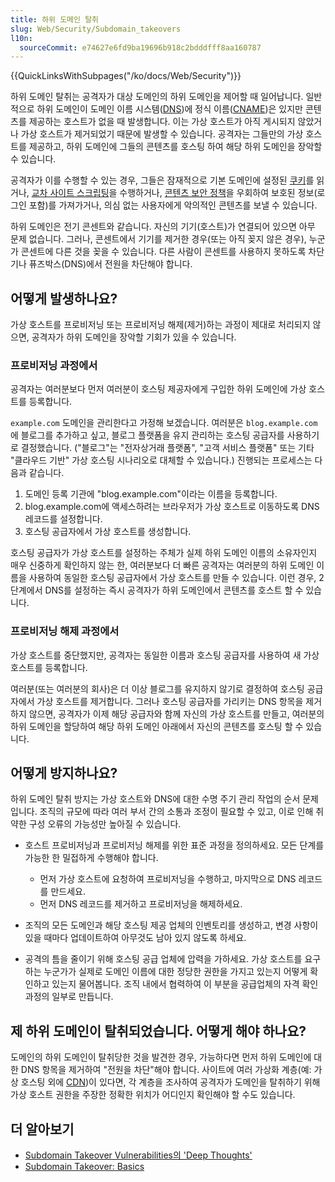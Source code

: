 ```yaml
---
title: 하위 도메인 탈취
slug: Web/Security/Subdomain_takeovers
l10n:
  sourceCommit: e74627e6fd9ba19696b918c2bdddfff8aa160787
---
```


{{QuickLinksWithSubpages("/ko/docs/Web/Security")}}

하위 도메인 탈취는 공격자가 대상 도메인의 하위 도메인을 제어할 때 일어납니다. 일반적으로 하위 도메인이 도메인 이름 시스템([DNS](/ko/docs/Glossary/DNS))에 정식 이름([CNAME](https://en.wikipedia.org/wiki/CNAME_record))은 있지만 콘텐츠를 제공하는 호스트가 없을 때 발생합니다. 이는 가상 호스트가 아직 게시되지 않았거나 가상 호스트가 제거되었기 때문에 발생할 수 있습니다. 공격자는 그들만의 가상 호스트를 제공하고, 하위 도메인에 그들의 콘텐츠를 호스팅 하여 해당 하위 도메인을 장악할 수 있습니다.

공격자가 이를 수행할 수 있는 경우, 그들은 잠재적으로 기본 도메인에 설정된 [쿠키](/ko/docs/Web/HTTP/Guides/Cookies)를 읽거나, [교차 사이트 스크립팅](/ko/docs/Web/Security/Types_of_attacks#%EA%B5%90%EC%B0%A8_%EC%82%AC%EC%9D%B4%ED%8A%B8_%EC%8A%A4%ED%81%AC%EB%A6%BD%ED%8C%85_xss)을 수행하거나, [콘텐츠 보안 정책](/ko/docs/Web/HTTP/Guides/CSP)을 우회하여 보호된 정보(로그인 포함)를 가져가거나, 의심 없는 사용자에게 악의적인 콘텐츠를 보낼 수 있습니다.

하위 도메인은 전기 콘센트와 같습니다. 자신의 기기(호스트)가 연결되어 있으면 아무 문제 없습니다. 그러나, 콘센트에서 기기를 제거한 경우(또는 아직 꽂지 않은 경우), 누군가 콘센트에 다른 것을 꽂을 수 있습니다. 다른 사람이 콘센트를 사용하지 못하도록 차단기나 퓨즈박스(DNS)에서 전원을 차단해야 합니다.

## 어떻게 발생하나요?

가상 호스트를 프로비저닝 또는 프로비저닝 해제(제거)하는 과정이 제대로 처리되지 않으면, 공격자가 하위 도메인을 장악할 기회가 있을 수 있습니다.

### 프로비저닝 과정에서

공격자는 여러분보다 먼저 여러분이 호스팅 제공자에게 구입한 하위 도메인에 가상 호스트를 등록합니다.

`example.com` 도메인을 관리한다고 가정해 보겠습니다. 여러분은 `blog.example.com`에 블로그를 추가하고 싶고, 블로그 플랫폼을 유지 관리하는 호스팅 공급자를 사용하기로 결정했습니다. ("블로그"는 "전자상거래 플랫폼", "고객 서비스 플랫폼" 또는 기타 "클라우드 기반" 가상 호스팅 시나리오로 대체할 수 있습니다.) 진행되는 프로세스는 다음과 같습니다.

1. 도메인 등록 기관에 "blog.example.com"이라는 이름을 등록합니다.
2. blog.example.com에 액세스하려는 브라우저가 가상 호스트로 이동하도록 DNS 레코드를 설정합니다.
3. 호스팅 공급자에서 가상 호스트를 생성합니다.

호스팅 공급자가 가상 호스트를 설정하는 주체가 실제 하위 도메인 이름의 소유자인지 매우 신중하게 확인하지 않는 한, 여러분보다 더 빠른 공격자는 여러분의 하위 도메인 이름을 사용하여 동일한 호스팅 공급자에서 가상 호스트를 만들 수 있습니다. 이런 경우, 2단계에서 DNS를 설정하는 즉시 공격자가 하위 도메인에서 콘텐츠를 호스트 할 수 있습니다.

### 프로비저닝 해제 과정에서

가상 호스트를 중단했지만, 공격자는 동일한 이름과 호스팅 공급자를 사용하여 새 가상 호스트를 등록합니다.

여러분(또는 여러분의 회사)은 더 이상 블로그를 유지하지 않기로 결정하여 호스팅 공급자에서 가상 호스트를 제거합니다. 그러나 호스팅 공급자를 가리키는 DNS 항목을 제거하지 않으면, 공격자가 이제 해당 공급자와 함께 자신의 가상 호스트를 만들고, 여러분의 하위 도메인을 할당하여 해당 하위 도메인 아래에서 자신의 콘텐츠를 호스팅 할 수 있습니다.

## 어떻게 방지하나요?

하위 도메인 탈취 방지는 가상 호스트와 DNS에 대한 수명 주기 관리 작업의 순서 문제입니다. 조직의 규모에 따라 여러 부서 간의 소통과 조정이 필요할 수 있고, 이로 인해 취약한 구성 오류의 가능성만 높아질 수 있습니다.

- 호스트 프로비저닝과 프로비저닝 해제를 위한 표준 과정을 정의하세요. 모든 단계를 가능한 한 밀접하게 수행해야 합니다.

  - 먼저 가상 호스트에 요청하여 프로비저닝을 수행하고, 마지막으로 DNS 레코드를 만드세요.
  - 먼저 DNS 레코드를 제거하고 프로비저닝을 해제하세요.

- 조직의 모든 도메인과 해당 호스팅 제공 업체의 인벤토리를 생성하고, 변경 사항이 있을 때마다 업데이트하여 아무것도 남아 있지 않도록 하세요.
- 공격의 틈을 줄이기 위해 호스팅 공급 업체에 압력을 가하세요. 가상 호스트를 요구하는 누군가가 실제로 도메인 이름에 대한 정당한 권한을 가지고 있는지 어떻게 확인하고 있는지 물어봅니다. 조직 내에서 협력하여 이 부분을 공급업체의 자격 확인 과정의 일부로 만듭니다.

## 제 하위 도메인이 탈취되었습니다. 어떻게 해야 하나요?

도메인의 하위 도메인이 탈취당한 것을 발견한 경우, 가능하다면 먼저 하위 도메인에 대한 DNS 항목을 제거하여 "전원을 차단"해야 합니다. 사이트에 여러 가상화 계층(예: 가상 호스팅 외에 [CDN](/ko/docs/Glossary/CDN))이 있다면, 각 계층을 조사하여 공격자가 도메인을 탈취하기 위해 가상 호스트 권한을 주장한 정확한 위치가 어디인지 확인해야 할 수도 있습니다.

## 더 알아보기

- [Subdomain Takeover Vulnerabilities의 'Deep Thoughts'](http://claudijd.github.io/2017/02/03/deep-thoughts-on-subdomain-takeovers/)
- [Subdomain Takeover: Basics](https://0xpatrik.com/subdomain-takeover-basics/)
